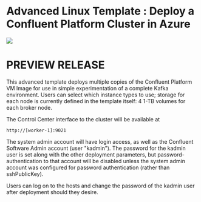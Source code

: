 # Advanced Linux Template : Deploy a Confluent Platform Cluster in Azure

<a href="https://azuredeploy.net/" target="_blank">
    <img src="http://azuredeploy.net/deploybutton.png"/>
</a>


<h1>
PREVIEW RELEASE
</h1>

This advanced template deploys multiple copies of the Confluent Platform VM
Image for use in simple experimentation of a complete Kafka environment.
Users can select which instance types to use; storage for each node is
currently defined in the template itself: 4 1-TB volumes for each broker node.

The Control Center interface to the cluster will be available at  

    http://[worker-1]:9021

The system admin account will have login access, as well as the 
Confluent Software Admin account (user "kadmin").   The password for 
the kadmin user is set along with the other deployment parameters,
but password-authentication to that account will be disabled 
unless the system admin account was configured for password authentication
(rather than sshPublicKey). 

Users can log on to the hosts and change the password
of the kadmin user after deployment should they desire.

